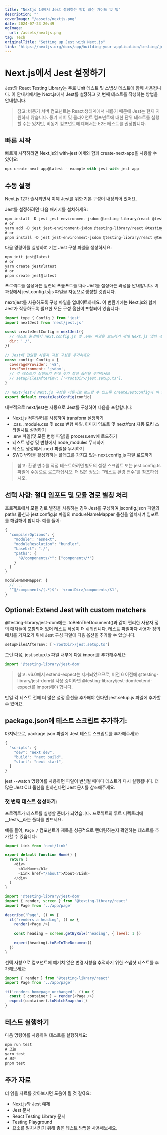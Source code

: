```yaml
---
title: "Nextjs 14에서 Jest 설정하는 방법 최신 가이드 및 팁"
description: ""
coverImage: "/assets/nextjs.png"
date: 2024-07-23 20:49
ogImage: 
  url: /assets/nextjs.png
tag: Tech
originalTitle: "Setting up Jest with Next.js"
link: "https://nextjs.org/docs/app/building-your-application/testing/jest"
---
```



# Next.js에서 Jest 설정하기

Jest와 React Testing Library는 주로 Unit 테스트 및 스냅샷 테스트에 함께 사용됩니다. 이 안내서에서는 Next.js에서 Jest를 설정하고 첫 번째 테스트를 작성하는 방법을 안내합니다.

> 참고: 비동기 서버 컴포넌트는 React 생태계에서 새롭기 때문에 Jest는 현재 지원하지 않습니다. 동기 서버 및 클라이언트 컴포넌트에 대한 단위 테스트를 실행할 수는 있지만, 비동기 컴포넌트에 대해서는 E2E 테스트를 권장합니다.

## 빠른 시작

<div class="content-ad"></div>

빠르게 시작하려면 Next.js의 with-jest 예제와 함께 create-next-app을 사용할 수 있어요:

```js
npx create-next-app@latest --example with-jest with-jest-app
```

## 수동 설정

Next.js 12가 출시되면서 이제 Jest를 위한 기본 구성이 내장되어 있어요.

<div class="content-ad"></div>

Jest를 설정하려면 다음 패키지를 설치하세요:

```js
npm install -D jest jest-environment-jsdom @testing-library/react @testing-library/jest-dom
# or
yarn add -D jest jest-environment-jsdom @testing-library/react @testing-library/jest-dom
# or
pnpm install -D jest jest-environment-jsdom @testing-library/react @testing-library/jest-dom
```

다음 명령어를 실행하여 기본 Jest 구성 파일을 생성하세요:

```js
npm init jest@latest
# or
yarn create jest@latest
# or
pnpm create jest@latest
```

<div class="content-ad"></div>

프로젝트를 설정하는 일련의 프롬프트를 따라 Jest를 설정하는 과정을 안내합니다. 이 과정에서 jest.config.ts|js 파일을 자동으로 생성할 것입니다.

next/jest를 사용하도록 구성 파일을 업데이트하세요. 이 변환기에는 Next.js와 함께 Jest가 작동하도록 필요한 모든 구성 옵션이 포함되어 있습니다:

```js
import type { Config } from 'jest'
import nextJest from 'next/jest.js'
 
const createJestConfig = nextJest({
  // 테스트 환경에서 next.config.js 및 .env 파일을 로드하기 위해 Next.js 앱의 경로를 제공하세요
  dir: './',
})
 
// Jest에 전달될 사용자 지정 구성을 추가하세요
const config: Config = {
  coverageProvider: 'v8',
  testEnvironment: 'jsdom',
  // 각 테스트가 실행되기 전에 추가 설정 옵션을 추가하세요
  // setupFilesAfterEnv: ['<rootDir>/jest.setup.ts'],
}
 
// next/jest가 Next.js 구성을 비동기로 로드할 수 있도록 createJestConfig가 이 방식으로 내보내기됩니다.
export default createJestConfig(config)
```

내부적으로 next/jest는 자동으로 Jest를 구성하여 다음을 포함합니다:

<div class="content-ad"></div>

- Next.js 컴파일러를 사용하여 transform 설정하기
- .css, .module.css 및 scss 변형 파일, 이미지 임포트 및 next/font 자동 모킹 스타일시트 설정하기
- .env 파일(및 모든 변형 파일)을 process.env에 로드하기
- 테스트 생성 및 변형에서 node_modules 무시하기
- 테스트 생성에서 .next 파일을 무시하기
- SWC 변형을 활성화하는 플래그를 가지고 있는 next.config.js 파일 로드하기

> 참고: 환경 변수를 직접 테스트하려면 별도의 설정 스크립트 또는 jest.config.ts 파일에 수동으로 로드하십시오. 더 많은 정보는 "테스트 환경 변수"를 참조하십시오.

## 선택 사항: 절대 임포트 및 모듈 경로 별칭 처리

프로젝트에서 모듈 경로 별칭을 사용하는 경우 Jest를 구성하여 jsconfig.json 파일의 paths 옵션과 jest.config.js 파일의 moduleNameMapper 옵션을 일치시켜 임포트를 해결해야 합니다. 예를 들어:

<div class="content-ad"></div>

```js
{
  "compilerOptions": {
    "module": "esnext",
    "moduleResolution": "bundler",
    "baseUrl": "./",
    "paths": {
      "@/components/*": ["components/*"]
    }
  }
}
```

```js
moduleNameMapper: {
  // ...
  '^@/components/(.*)$': '<rootDir>/components/$1',
}
```

## Optional: Extend Jest with custom matchers

@testing-library/jest-dom에는 .toBeInTheDocument()과 같이 편리한 사용자 정의 매처들이 포함되어 있어 테스트 작성이 더 쉬워집니다. 테스트 파일마다 사용자 정의 매처를 가져오기 위해 Jest 구성 파일에 다음 옵션을 추가할 수 있습니다.

<div class="content-ad"></div>

```js
setupFilesAfterEnv: ['<rootDir>/jest.setup.ts']
```

그런 다음, jest.setup.ts 파일 내부에 다음 import를 추가해주세요:

```js
import '@testing-library/jest-dom'
```

> 참고: v6.0에서 extend-expect는 제거되었으므로, 버전 6 이전에 @testing-library/jest-dom을 사용 중이라면 @testing-library/jest-dom/extend-expect를 import해야 합니다.

<div class="content-ad"></div>

만일 각 테스트 전에 더 많은 설정 옵션을 추가해야 한다면 jest.setup.js 파일에 추가할 수 있어요.

## package.json에 테스트 스크립트 추가하기:

마지막으로, package.json 파일에 Jest 테스트 스크립트를 추가해주세요:

```js
{
  "scripts": {
    "dev": "next dev",
    "build": "next build",
    "start": "next start",
  }
}
```

<div class="content-ad"></div>

jest --watch 명령어를 사용하면 파일이 변경될 때마다 테스트가 다시 실행됩니다. 더 많은 Jest CLI 옵션을 원하신다면 Jest 문서를 참조해주세요.

### 첫 번째 테스트 생성하기:

프로젝트가 테스트를 실행할 준비가 되었습니다. 프로젝트의 루트 디렉토리에 __tests__라는 폴더를 만드세요.

예를 들어, `Page /` 컴포넌트가 제목을 성공적으로 렌더링하는지 확인하는 테스트를 추가할 수 있습니다:

<div class="content-ad"></div>

```js
import Link from 'next/link'
 
export default function Home() {
  return (
    <div>
      <h1>Home</h1>
      <Link href="/about">About</Link>
    </div>
  )
}
```

```js
import '@testing-library/jest-dom'
import { render, screen } from '@testing-library/react'
import Page from '../app/page'
 
describe('Page', () => {
  it('renders a heading', () => {
    render(<Page />)
 
    const heading = screen.getByRole('heading', { level: 1 })
 
    expect(heading).toBeInTheDocument()
  })
}
```

선택 사항으로 컴포넌트에 예기치 않은 변경 사항을 추적하기 위한 스냅샷 테스트를 추가해보세요:

```js
import { render } from '@testing-library/react'
import Page from '../app/page'
 
it('renders homepage unchanged', () => {
  const { container } = render(<Page />)
  expect(container).toMatchSnapshot()
}
```

<div class="content-ad"></div>

## 테스트 실행하기

다음 명령어를 사용하여 테스트를 실행하세요:

```js
npm run test
# 또는
yarn test
# 또는
pnpm test
```

## 추가 자료

<div class="content-ad"></div>

더 읽을 자료를 찾아보시면 도움이 될 것 같아요:

- Next.js와 Jest 예제
- Jest 문서
- React Testing Library 문서
- Testing Playground
- 요소를 일치시키기 위해 좋은 테스트 방법을 사용해보세요.